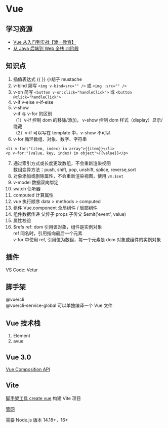 # Vue

## 学习资源

- [Vue 从入门到实战【渡一教育】](https://ke.qq.com/course/432878?taid=3542458961402606)
- [从 Java 后端到 Web 全栈 四阶段](https://class.imooc.com/sale/javafullstack)

## 知识点

1. 插值表达式 {{ }} 小胡子 mustache
2. v-bind 简写 `<img v-bind=src="" />` 或 `<img :src="" />`
3. v-on 简写 `<button v-on:click="handleClick">` 或 `<button @click="handleClick">`
4. v-if v-else v-if-else
5. v-show  
v-if 与 v-for 的区别  
（1）v-if 控制 dom 的移除/添加， v-show 控制 dom 样式（display）显示/隐藏  
（2）v-if 可以写在 template 中，v-show 不可以
6. v-for 循环数组、对象、数字、字符串

```
<li v-for:"(item, index) in array">{{item}}</li>
<p v-for:"(value, key, index) in object">{{value}}</p>
```

7. 通过索引方式或长度更改数组，不会重新渲染视图  
数组变异方法：push, shift, pop, unshift, splice, reverse,sort
8. 对象添加或删除属性，不会重新渲染视图，使用 `vm.$set`
9. v-model 数据双向绑定
10. watch 侦听器
11. computed 计算属性
12. vue 执行顺序 data > methods > computed
13. 组件 Vue.component 全局组件 / 局部组件
14. 组件数据传递 父传子 props 子传父 \$emit('event', value)
15. 属性校验
16. $refs ref: dom 引用该对象，组件是实例对象  
ref 同名时，引用指向最后一个元素  
v-for 中使用 ref, 引用值为数组，每一个元素是 dom 对象或组件的实例对象

## 插件

VS Code: Vetur

## 脚手架

@vue/cli  
@vue/cli-service-global 可以单独编译一个 Vue 文件

## Vue 技术栈

1. Element
2. avue

## Vue 3.0

[Vue Composition API](https://composition-api.vuejs.org/)

## Vite 

[脚手架工具 create vue](https://github.com/vuejs/create-vue) 构建 Vite 项目

[管网](https://cn.vitejs.dev/)

需要 Node.js 版本 14.18+，16+

